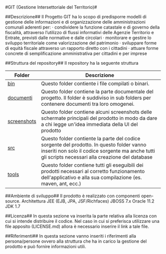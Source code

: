 #GIT (Gestione Intersettoriale del Territorio)#

##Descrizione##
Il Progetto GIT ha lo scopo di predisporre modelli di gestione delle informazioni e di organizzazione delle
amministrazioni comunali aderenti per:
· condividere la funzione catastale e di governo della fiscalità, attraverso l’utilizzo di flussi informativi delle Agenzie
Territorio e Entrate, previsti dalle normative e dalle circolari
· monitorare e gestire lo sviluppo territoriale come valorizzazione del patrimonio
· sviluppare forme di equità fiscale attraverso un rapporto diretto con i cittadini
· attuare forme concrete di semplificazione amministrativa per cittadini e per imprese


##Struttura del repository##
Il repository ha la seguente struttura

Folder   |  Descrizione
---------|-------------
[bin](./bin)|Questo folder contiente i file compilati o binari. 
[documenti](./documenti)|Questo folder contiene la parte documentale del progetto. Il folder è suddiviso in sub folders per contenere documenti tra loro omogenei. 
[screenshots](./screenshots)|Questo folder contiene alcuni screenshots delle schermate principali del prodotto in modo da dare a chi legge un'idea immediata della UI del prodotto
[src](./src)|Questo folder contiente la parte del codice sorgente del prodotto. In questo folder vanno inseriti non solo il codice sorgente ma anche tutti gli scripts necessari alla creazione del database
[tools](./tools)|Questo folder contiene tutti gli eseguibili dei prodotti necessari al corretto funzionamento dell'applicativo e alla sua compilazione (es. maven, ant, ecc.)


##Ambiente di sviluppo##
Il prodotto è realizzato con componenti open-source.
Architettura JEE (EJB, JPA, JSF/Richfaces)
JBOSS 7.x
Oracle 11.2
JDK 1.7


##Licenza##
In questa sezione va inserita la parte relativa alla licenza con cui si intende distribuire il codice.
Nel caso in cui si preferisca utilizzare una file apposito (LICENSE.md) allora è necessario inserire il link a tale file.

##Riferimenti##
In questa sezione vanno inseriti i riferimenti alla persona/persone ovvero alla struttura che ha in carico la gestione del prodotto e può fornire informazioni utili. 
